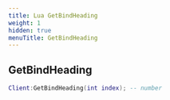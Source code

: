 ```yaml
---
title: Lua GetBindHeading
weight: 1
hidden: true
menuTitle: GetBindHeading
---
```

## GetBindHeading
```lua
Client:GetBindHeading(int index); -- number
```